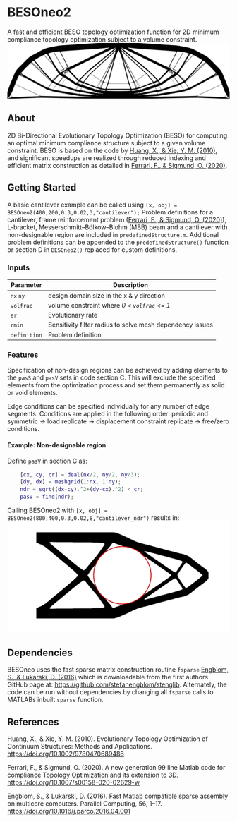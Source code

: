 # BESOneo2
A fast and efficient BESO topology optimization function for 2D minimum compliance topology optimization subject to a volume constraint.
![MBB beam example](images/mbbbeam.png)
## About

2D Bi-Directional Evolutionary Topology Optimization (BESO) for computing an optimal minimum compliance structure subject to a given volume constraint. BESO is based on the code by [Huang, X., & Xie, Y. M. (2010)](https://doi.org/10.1002/9780470689486), and significant speedups are realized through reduced indexing and efficient matrix construction as detailed in [Ferrari, F., & Sigmund, O. (2020)](https://doi.org/10.1007/s00158-020-02629-w).

## Getting Started

A basic cantilever example can be called using
`[x, obj] = BESOneo2(400,200,0.3,0.02,3,"cantilever");`
Problem definitions for a cantilever, frame reinforcement problem ([Ferrari, F., & Sigmund, O. (2020)](https://doi.org/10.1007/s00158-020-02629-w)), L-bracket, Messerschmitt–Bölkow–Blohm (MBB) beam and a cantilever with non-designable region are included in `predefinedStructure.m`. Additional problem definitions can be appended to the `predefinedStructure()` function or section D in `BESOneo2()` replaced for custom definitions.

### Inputs
Parameter | Description
--------|-------
`nx` `ny` | design domain size in the x & y direction
`volfrac` | volume constraint where *0 < `volfrac` <= 1*
`er` | Evolutionary rate
`rmin` | Sensitivity filter radius to solve mesh dependency issues
`definition` | Problem definition

### Features

Specification of non-design regions can be achieved by adding elements to the `pasS` and `pasV` sets in code section C. This will exclude the specified elements from the optimization process and set them permanently as solid or void elements.

Edge conditions can be specified individually for any number of edge segments. Conditions are applied in the following order: periodic and symmetric -> load replicate -> displacement constraint replicate -> free/zero conditions.

#### Example: Non-designable region
Define `pasV` in section C as:
```matlab
    [cx, cy, cr] = deal(nx/2, ny/2, ny/3);
    [dy, dx] = meshgrid(1:nx, 1:ny);
    ndr = sqrt((dx-cy).^2+(dy-cx).^2) < cr;
    pasV = find(ndr);
```
Calling BESOneo2 with `[x, obj] = BESOneo2(800,400,0.3,0.02,8,"cantilever_ndr")` results in:
![Passive Void example](images/passive_void.png)

## Dependencies

BESOneo uses the fast sparse matrix construction routine `fsparse` [Engblom, S., & Lukarski, D. (2016)](https://doi.org/10.1016/j.parco.2016.04.001) which is downloadable from the first authors GitHub page at: https://github.com/stefanengblom/stenglib.
Alternately, the code can be run without dependencies by changing all `fsparse` calls to MATLABs inbuilt `sparse` function.

## References

Huang, X., & Xie, Y. M. (2010). Evolutionary Topology Optimization of Continuum Structures: Methods and Applications. https://doi.org/10.1002/9780470689486

Ferrari, F., & Sigmund, O. (2020). A new generation 99 line Matlab code for compliance Topology Optimization and its extension to 3D. https://doi.org/10.1007/s00158-020-02629-w

Engblom, S., & Lukarski, D. (2016). Fast Matlab compatible sparse assembly on multicore computers. Parallel Computing, 56, 1–17. https://doi.org/10.1016/j.parco.2016.04.001
